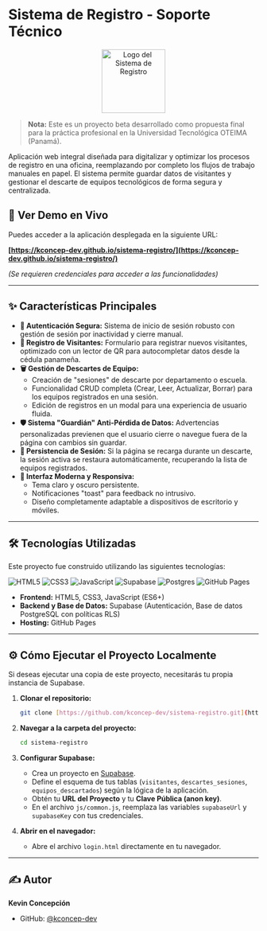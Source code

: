 # Sistema de Registro - Soporte Técnico

<p align="center">
  <img src="https://kconcep-dev.github.io/sistema-registro/assets/icons/icon-192.png" alt="Logo del Sistema de Registro" width="128">
</p>

> **Nota:** Este es un proyecto beta desarrollado como propuesta final para la práctica profesional en la Universidad Tecnológica OTEIMA (Panamá).

Aplicación web integral diseñada para digitalizar y optimizar los procesos de registro en una oficina, reemplazando por completo los flujos de trabajo manuales en papel. El sistema permite guardar datos de visitantes y gestionar el descarte de equipos tecnológicos de forma segura y centralizada.

## 🚀 Ver Demo en Vivo

Puedes acceder a la aplicación desplegada en la siguiente URL:

**[https://kconcep-dev.github.io/sistema-registro/](https://kconcep-dev.github.io/sistema-registro/)**

*(Se requieren credenciales para acceder a las funcionalidades)*

---

## ✨ Características Principales

* **🔐 Autenticación Segura:** Sistema de inicio de sesión robusto con gestión de sesión por inactividad y cierre manual.
* **👤 Registro de Visitantes:** Formulario para registrar nuevos visitantes, optimizado con un lector de QR para autocompletar datos desde la cédula panameña.
* **🗑️ Gestión de Descartes de Equipo:**
    * Creación de "sesiones" de descarte por departamento o escuela.
    * Funcionalidad CRUD completa (Crear, Leer, Actualizar, Borrar) para los equipos registrados en una sesión.
    * Edición de registros en un modal para una experiencia de usuario fluida.
* **🛡️ Sistema "Guardián" Anti-Pérdida de Datos:** Advertencias personalizadas previenen que el usuario cierre o navegue fuera de la página con cambios sin guardar.
* **🔄 Persistencia de Sesión:** Si la página se recarga durante un descarte, la sesión activa se restaura automáticamente, recuperando la lista de equipos registrados.
* **🎨 Interfaz Moderna y Responsiva:**
    * Tema claro y oscuro persistente.
    * Notificaciones "toast" para feedback no intrusivo.
    * Diseño completamente adaptable a dispositivos de escritorio y móviles.

---

## 🛠️ Tecnologías Utilizadas

Este proyecto fue construido utilizando las siguientes tecnologías:

![HTML5](https://img.shields.io/badge/html5-%23E34F26.svg?style=for-the-badge&logo=html5&logoColor=white)
![CSS3](https://img.shields.io/badge/css3-%231572B6.svg?style=for-the-badge&logo=css3&logoColor=white)
![JavaScript](https://img.shields.io/badge/javascript-%23323330.svg?style=for-the-badge&logo=javascript&logoColor=%23F7DF1E)
![Supabase](https://img.shields.io/badge/Supabase-3ECF8E?style=for-the-badge&logo=supabase&logoColor=white)
![Postgres](https://img.shields.io/badge/postgres-%23316192.svg?style=for-the-badge&logo=postgresql&logoColor=white)
![GitHub Pages](https://img.shields.io/badge/GitHub%20Pages-222222?style=for-the-badge&logo=github&logoColor=white)

* **Frontend:** HTML5, CSS3, JavaScript (ES6+)
* **Backend y Base de Datos:** Supabase (Autenticación, Base de datos PostgreSQL con políticas RLS)
* **Hosting:** GitHub Pages

---

## ⚙️ Cómo Ejecutar el Proyecto Localmente

Si deseas ejecutar una copia de este proyecto, necesitarás tu propia instancia de Supabase.

1.  **Clonar el repositorio:**
    ```bash
    git clone [https://github.com/kconcep-dev/sistema-registro.git](https://github.com/kconcep-dev/sistema-registro.git)
    ```
2.  **Navegar a la carpeta del proyecto:**
    ```bash
    cd sistema-registro
    ```
3.  **Configurar Supabase:**
    * Crea un proyecto en [Supabase](https://supabase.com/).
    * Define el esquema de tus tablas (`visitantes`, `descartes_sesiones`, `equipos_descartados`) según la lógica de la aplicación.
    * Obtén tu **URL del Proyecto** y tu **Clave Pública (anon key)**.
    * En el archivo `js/common.js`, reemplaza las variables `supabaseUrl` y `supabaseKey` con tus credenciales.

4.  **Abrir en el navegador:**
    * Abre el archivo `login.html` directamente en tu navegador.

---

## ✍️ Autor

**Kevin Concepción**

* GitHub: [@kconcep-dev](https://github.com/kconcep-dev)